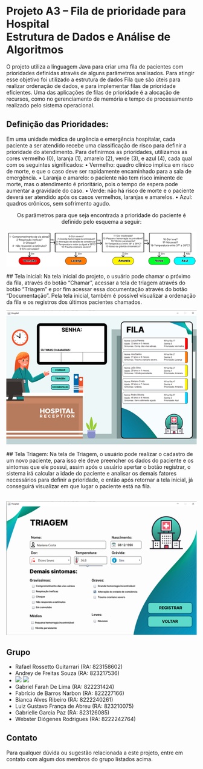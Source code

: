 # Projeto A3 – Fila de prioridade para Hospital  <br> Estrutura de Dados e Análise de Algoritmos

O projeto utiliza a linguagem Java para criar uma fila de pacientes com prioridades definidas através de alguns parâmetros analisados. Para atingir esse objetivo foi utilizado a estrutura de dados Fila que são úteis para realizar ordenação de dados, e para implementar filas de prioridade eficientes. Uma das aplicações de filas de prioridade é a alocação de recursos, como no gerenciamento de memória e tempo de processamento realizado pelo sistema operacional.

## Definição das Prioridades:
Em uma unidade médica de urgência e emergência hospitalar, cada paciente a ser atendido recebe uma classificação de risco para definir a prioridade do atendimento. Para definirmos as prioridades, utilizamos as cores vermelho (0), laranja (1), amarelo (2), verde (3), e azul (4), cada qual com os seguintes significados: 
• Vermelho: quadro clínico implica em risco de morte, e que o caso deve ser rapidamente encaminhado para a sala de emergência. 
• Laranja e amarelo: o paciente não tem risco iminente de morte, mas o atendimento é prioritário, pois o tempo de espera pode aumentar a gravidade do caso. 
• Verde: não há risco de morte e o paciente deverá ser atendido após os casos vermelhos, laranjas e amarelos. 
• Azul: quadros crônicos, sem sofrimento agudo. 
<p align="center">
    Os parâmetros para que seja encontrada  a prioridade do paciente é definido pelo esquema a seguir:<br><br>
<img src= "https://github.com/Andrey-de-Freitas-Souza/Projeto-EDAA/blob/main/FilaDeEspera/src/main/resources/Imagens/Diagrama.png?raw=true">
</p>
## Tela inicial:
Na tela inicial do projeto, o usuário pode chamar o próximo da fila, através do botão “Chamar”, acessar a tela de triagem através do botão “Triagem” e por fim acessar essa documentação através do botão “Documentação”. Pela tela inicial, também é possível visualizar a ordenação da fila e os registros dos últimos pacientes chamados.
<p align="center">
<img src= "https://github.com/Andrey-de-Freitas-Souza/Projeto-EDAA/blob/main/FilaDeEspera/src/main/resources/Imagens/TelaInicialGitHub.png?raw=true">
</p>
## Tela Triagem: 
Na tela de Triagem, o usuário pode realizar o cadastro de um novo paciente, para isso ele deve preencher os dados do paciente e os sintomas que ele possui, assim após o usuário apertar o botão registrar, o sistema irá calcular a idade do paciente e analisar os demais fatores necessários para definir a prioridade, e então após retornar a tela inicial, já conseguirá visualizar em que lugar o paciente está na fila. <br><br>
<p align="center">
<img src= "https://github.com/Andrey-de-Freitas-Souza/Projeto-EDAA/blob/main/FilaDeEspera/src/main/resources/Imagens/TelaTriagemGitHub.png?raw=true">
</p>


## Grupo

- Rafael Rossetto Guitarrari (RA: 823158602)
- Andrey de Freitas Souza (RA: 823217536)
- <a href="https://www.linkedin.com/in/andrey-de-freitas-souza-91206b26a/" target="_blank"><img src="https://img.shields.io/badge/-LinkedIn-%230077B5?style=for-the-badge&logo=linkedin&logoColor=white" target="_blank"></a>
<a href = "mailto:andreyfrsouza@gmail.com"><img src="https://img.shields.io/badge/-Gmail-%23333?style=for-the-badge&logo=gmail&logoColor=white" target="_blank"></a>   
- Gabriel Farah De Lima (RA: 822231424)
- Fabrício de Barros Narbon (RA: 822227166)
- Bianca Alves Ribeiro (RA: 8222240261)
- Luiz Gustavo França de Abreu (RA: 823210075)
- Gabrielle Garcia Paz (RA: 823126085)
- Webster Diógenes Rodrigues (RA: 8222242764)

## Contato

Para qualquer dúvida ou sugestão relacionada a este projeto, entre em contato com algum dos membros do grupo listados acima.
